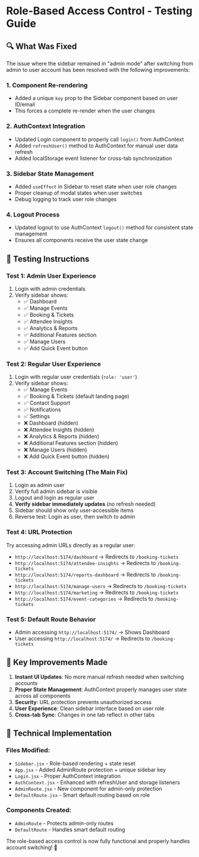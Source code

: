 # Role-Based Access Control - Testing Guide

## 🔍 **What Was Fixed**

The issue where the sidebar remained in "admin mode" after switching from admin to user account has been resolved with the following improvements:

### **1. Component Re-rendering**
- Added a unique `key` prop to the Sidebar component based on user ID/email
- This forces a complete re-render when the user changes

### **2. AuthContext Integration**
- Updated Login component to properly call `login()` from AuthContext
- Added `refreshUser()` method to AuthContext for manual user data refresh
- Added localStorage event listener for cross-tab synchronization

### **3. Sidebar State Management**
- Added `useEffect` in Sidebar to reset state when user role changes
- Proper cleanup of modal states when user switches
- Debug logging to track user role changes

### **4. Logout Process**
- Updated logout to use AuthContext `logout()` method for consistent state management
- Ensures all components receive the user state change

## 🧪 **Testing Instructions**

### **Test 1: Admin User Experience**
1. Login with admin credentials
2. Verify sidebar shows:
   - ✅ Dashboard
   - ✅ Manage Events  
   - ✅ Booking & Tickets
   - ✅ Attendee Insights
   - ✅ Analytics & Reports
   - ✅ Additional Features section
   - ✅ Manage Users
   - ✅ Add Quick Event button

### **Test 2: Regular User Experience**
1. Login with regular user credentials (`role: 'user'`)
2. Verify sidebar shows:
   - ✅ Manage Events
   - ✅ Booking & Tickets (default landing page)
   - ✅ Contact Support
   - ✅ Notifications  
   - ✅ Settings
   - ❌ Dashboard (hidden)
   - ❌ Attendee Insights (hidden)
   - ❌ Analytics & Reports (hidden)
   - ❌ Additional Features section (hidden)
   - ❌ Manage Users (hidden)
   - ❌ Add Quick Event button (hidden)

### **Test 3: Account Switching (The Main Fix)**
1. Login as admin user
2. Verify full admin sidebar is visible
3. Logout and login as regular user
4. **Verify sidebar immediately updates** (no refresh needed)
5. Sidebar should show only user-accessible items
6. Reverse test: Login as user, then switch to admin

### **Test 4: URL Protection**
Try accessing admin URLs directly as a regular user:
- `http://localhost:5174/dashboard` → Redirects to `/booking-tickets`
- `http://localhost:5174/attendee-insights` → Redirects to `/booking-tickets`
- `http://localhost:5174/reports-dashboard` → Redirects to `/booking-tickets`
- `http://localhost:5174/manage-users` → Redirects to `/booking-tickets`
- `http://localhost:5174/marketing` → Redirects to `/booking-tickets`
- `http://localhost:5174/event-categories` → Redirects to `/booking-tickets`

### **Test 5: Default Route Behavior**
- Admin accessing `http://localhost:5174/` → Shows Dashboard
- User accessing `http://localhost:5174/` → Redirects to `/booking-tickets`

## 🎯 **Key Improvements Made**

1. **Instant UI Updates**: No more manual refresh needed when switching accounts
2. **Proper State Management**: AuthContext properly manages user state across all components  
3. **Security**: URL protection prevents unauthorized access
4. **User Experience**: Clean sidebar interface based on user role
5. **Cross-tab Sync**: Changes in one tab reflect in other tabs

## 🔧 **Technical Implementation**

### **Files Modified:**
- `Sidebar.jsx` - Role-based rendering + state reset
- `App.jsx` - Added AdminRoute protection + unique sidebar key
- `Login.jsx` - Proper AuthContext integration
- `AuthContext.jsx` - Enhanced with refreshUser and storage listeners
- `AdminRoute.jsx` - New component for admin-only protection
- `DefaultRoute.jsx` - Smart default routing based on role

### **Components Created:**
- `AdminRoute` - Protects admin-only routes
- `DefaultRoute` - Handles smart default routing

The role-based access control is now fully functional and properly handles account switching! 🚀
